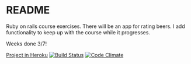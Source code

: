 # README

Ruby on rails course exercises.
There will be an app for rating beers.
I add functionality to keep up with the course while it progresses.

Weeks done 3/7!

[Project in Heroku](http://enzineratebeer.herokuapp.com)
[![Build Status](https://travis-ci.org/Enzine/ratebeer.svg?branch=master)](https://travis-ci.org/Enzine/ratebeer)
[![Code Climate](https://codeclimate.com/github/Enzine/ratebeer/badges/gpa.svg)](https://codeclimate.com/github/Enzine/ratebeer)
